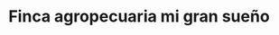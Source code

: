 ---
title: "Finca agropecuaria mi gran sueño"
url: /puerto-la-cruz/finca-agropecuaria-mi-gran-sueno/
shop: frutería
---